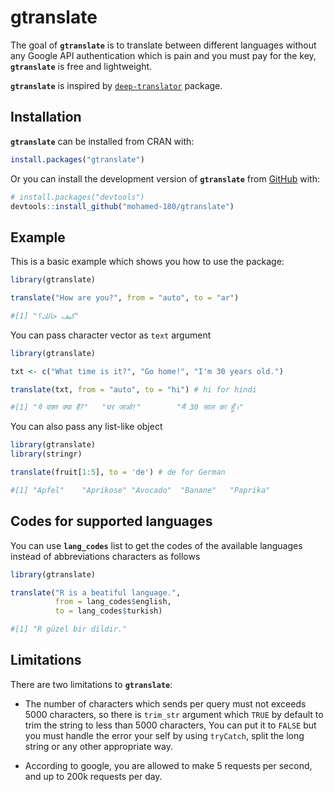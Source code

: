# gtranslate

<!-- badges: start -->

<!-- badges: end -->

The goal of **`gtranslate`** is to translate between different languages without any Google API authentication which is pain and you must pay for the key, **`gtranslate`** is free and lightweight.

**`gtranslate`** is inspired by [`deep-translator`](https://github.com/nidhaloff/deep-translator) package.

## Installation

**`gtranslate`** can be installed from CRAN with:

``` r
install.packages("gtranslate")
```

Or you can install the development version of **`gtranslate`** from [GitHub](https://github.com/) with:

``` r
# install.packages("devtools")
devtools::install_github("mohamed-180/gtranslate")
```

## Example

This is a basic example which shows you how to use the package:

``` r
library(gtranslate)

translate("How are you?", from = "auto", to = "ar")

#[1] "كيف حالك؟"
```

You can pass character vector as `text` argument

``` r
library(gtranslate)

txt <- c("What time is it?", "Go home!", "I'm 30 years old.")

translate(txt, from = "auto", to = "hi") # hi for hindi

#[1] "ये वक़्त क्या है?"   "घर जाओ!"        "मैं 30 साल का हूँ।"
```

You can also pass any list-like object

``` r
library(gtranslate)
library(stringr)

translate(fruit[1:5], to = 'de') # de for German

#[1] "Apfel"    "Aprikose" "Avocado"  "Banane"   "Paprika"
```
## Codes for supported languages

You can use **`lang_codes`** list to get the codes of the available languages instead of abbreviations characters as follows 

``` r
library(gtranslate)

translate("R is a beatiful language.",
          from = lang_codes$english,
          to = lang_codes$turkish)

#[1] "R güzel bir dildir."
```


## Limitations

There are two limitations to **`gtranslate`**:

- The number of characters which sends per query must not exceeds 5000 characters, so there is `trim_str` argument which
`TRUE` by default to trim the string to less than 5000 characters, You can put it to `FALSE` but you must handle the error your self by using `tryCatch`, split the long string or any other appropriate way.

- According to google, you are allowed to make 5 requests per second, and up to 200k requests per day.


